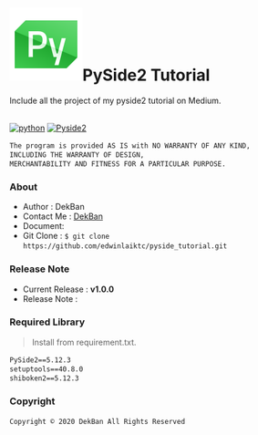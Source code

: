<div class="header">
  <h1><img src="Py-128.png" alt="" />PySide2 Tutorial</h1>
</div>

<div align="left">
	Include all the project of my pyside2 tutorial on Medium.
</div>
<br>

[![python](https://img.shields.io/badge/python-3.5%2B-yellowgreen.svg)](https://www.python.org/)
[![Pyside2](https://img.shields.io/badge/PySide2-5.12%2B-brightgreen.svg)](https://wiki.qt.io/Qt_for_Python)


    The program is provided AS IS with NO WARRANTY OF ANY KIND,
    INCLUDING THE WARRANTY OF DESIGN,
    MERCHANTABILITY AND FITNESS FOR A PARTICULAR PURPOSE.
    
### About
  * Author : DekBan
  * Contact Me : [DekBan]
  * Document: 
  * Git Clone : `$ git clone https://github.com/edwinlaiktc/pyside_tutorial.git`

### Release Note
* Current Release : __v1.0.0__
* Release Note : 
    
### Required Library

> Install from requirement.txt.
```
PySide2==5.12.3
setuptools==40.8.0
shiboken2==5.12.3
```

### Copyright
`Copyright © 2020 DekBan All Rights Reserved`
  
[DekBan]: <https://medium.com/@dekban>